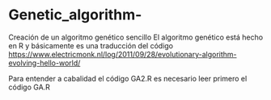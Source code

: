 # Genetic_algorithm-
Creación de un algoritmo genético sencillo
El algoritmo genético está hecho en R y básicamente es una traducción del código https://www.electricmonk.nl/log/2011/09/28/evolutionary-algorithm-evolving-hello-world/

Para entender a cabalidad el código GA2.R es necesario leer primero el código GA.R
